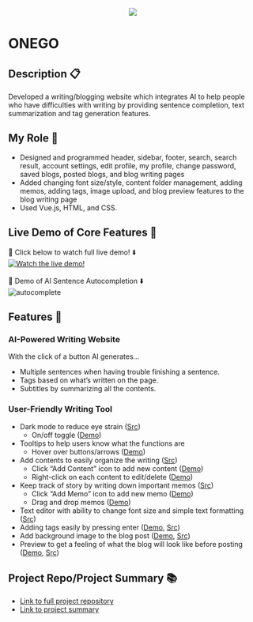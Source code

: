 <p align="center"><img src="https://user-images.githubusercontent.com/81090746/147493035-1f8652ad-0524-4785-a75e-d37da95846c7.png"></p>


# ONEGO

## Description 📋
Developed a writing/blogging website which integrates AI to help people who have difficulties with writing by providing sentence completion, text summarization and tag generation features.

## My Role 🙋
- Designed and programmed header, sidebar, footer, search, search result, account settings, edit profile, my profile,
change password, saved blogs, posted blogs, and blog writing pages
- Added changing font size/style, content folder management, adding memos, adding tags, image upload,
and blog preview features to the blog writing page
- Used Vue.js, HTML, and CSS.

## Live Demo of Core Features 🎥
🔗 Click below to watch full live demo! ⬇️<br>
[![Watch the live demo!](https://user-images.githubusercontent.com/81090746/147498094-8204d368-bb51-488c-995d-ba23a9b9fafd.png)](https://youtu.be/oDfjhOdMj88)
<br><br>
🔗 Demo of AI Sentence Autocompletion ⬇️ <br>
![autocomplete](https://user-images.githubusercontent.com/81090746/147497250-dfbdfee6-8468-4da3-96fa-41439fe7b820.gif)



## Features 🌅 
### AI-Powered Writing Website

With the click of a button AI generates...

- Multiple sentences when having trouble finishing a sentence.
- Tags based on what’s written on the page.
- Subtitles by summarizing all the contents.

### User-Friendly Writing Tool

- Dark mode to reduce eye strain ([Src](https://github.com/hyun08231996/Encore_FinalProject_ONEGO_FE/blob/master/src/components/buttons/write/DarkModeSwitch.vue))
    - On/off toggle ([Demo](https://youtu.be/oDfjhOdMj88?t=166))
- Tooltips to help users know what the functions are
    - Hover over buttons/arrows ([Demo](https://youtu.be/oDfjhOdMj88?t=48))
- Add contents to easily organize the writing ([Src](https://github.com/hyun08231996/Encore_FinalProject_ONEGO_FE/blob/master/src/components/layout/write/Treeview.vue))
    - Click “Add Content” icon to add new content ([Demo](https://youtu.be/oDfjhOdMj88?t=20))
    - Right-click on each content to edit/delete ([Demo](https://youtu.be/oDfjhOdMj88?t=33))
- Keep track of story by writing down important memos ([Src](https://github.com/hyun08231996/Encore_FinalProject_ONEGO_FE/blob/master/src/components/layout/write/Memo.vue))
    - Click “Add Memo” icon to add new memo ([Demo](https://youtu.be/oDfjhOdMj88?t=100))
    - Drag and drop memos ([Demo](https://youtu.be/oDfjhOdMj88?t=114))
- Text editor with ability to change font size and simple text formatting ([Src](https://github.com/hyun08231996/Encore_FinalProject_ONEGO_FE/blob/master/src/views/Write.vue))
- Adding tags easily by pressing enter ([Demo](https://youtu.be/oDfjhOdMj88?t=131), [Src](https://github.com/hyun08231996/Encore_FinalProject_ONEGO_FE/blob/master/src/components/layout/write/Tag.vue)) 
- Add background image to the blog post ([Demo](https://youtu.be/oDfjhOdMj88?t=151), [Src](https://github.com/hyun08231996/Encore_FinalProject_ONEGO_FE/blob/master/src/components/layout/write/Tag.vue))
- Preview to get a feeling of what the blog will look like before posting ([Demo](https://youtu.be/oDfjhOdMj88?t=157), [Src](https://github.com/hyun08231996/Encore_FinalProject_ONEGO_FE/blob/master/src/views/PreviewModal.vue))

## Project Repo/Project Summary 📚
- [Link to full project repository](https://github.com/GeulReadyEditor/onego) <br>
- [Link to project summary](https://verdant-colt-ad5.notion.site/Encore-Playdata-AI-Writing-Web-Development-dda95b301f224c15be4bc4afc91c7417)


